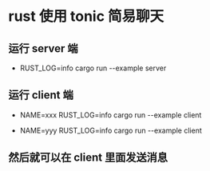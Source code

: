 # rust 使用 tonic 简易聊天

## 运行 server 端

- RUST_LOG=info cargo run --example server

## 运行 client 端

- NAME=xxx RUST_LOG=info cargo run --example client

- NAME=yyy RUST_LOG=info cargo run --example client

## 然后就可以在 client 里面发送消息
